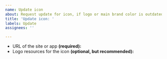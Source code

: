 ```yaml
---
name: Update icon
about: Request update for icon, if logo or main brand color is outdated
title: 'Update icon: '
labels: Update
assignees: ''

---
```


<!--
First, read our short guidelines: https://github.com/krisu5/aegis-icons/blob/master/issue_guidelines.md

Remember to add **name of the site or app** at the end of the title -->

- URL of the site or app **(required):** 
- Logo resources for the icon **(optional, but recommended):** 
